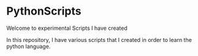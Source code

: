 # PythonScripts
Welcome to experimental Scripts I have created


In this repository, I have various scripts that I created in order to learn the python language.


